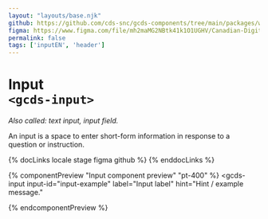 ```yaml
---
layout: "layouts/base.njk"
github: https://github.com/cds-snc/gcds-components/tree/main/packages/web/src/components/gcds-input
figma: https://www.figma.com/file/mh2maMG2NBtk41k1O1UGHV/Canadian-Digital-Service%E2%80%A8---GC-Design-System?node-id=855%3A2811&t=ciEmm7GYyGAY73zZ-0
permalink: false
tags: ['inputEN', 'header']
---
```


# Input<br>`<gcds-input>`

_Also called: text input, input field._

An input is a space to enter short-form information in response to a question or instruction.

{% docLinks locale stage figma github %}
{% enddocLinks %}

{% componentPreview "Input component preview" "pt-400" %}
<gcds-input
  input-id="input-example"
  label="Input label"
  hint="Hint / example message."
>
</gcds-input>
{% endcomponentPreview %}
